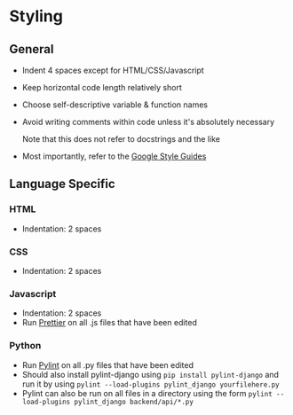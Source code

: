# Styling

## General
* Indent 4 spaces except for HTML/CSS/Javascript
* Keep horizontal code length relatively short
* Choose self-descriptive variable & function names
* Avoid writing comments within code unless it's absolutely necessary

  Note that this does not refer to docstrings and the like
  
* Most importantly, refer to the [Google Style Guides](https://github.com/google/styleguide)

## Language Specific
### HTML
* Indentation: 2 spaces
### CSS
* Indentation: 2 spaces
### Javascript
* Indentation: 2 spaces
* Run [Prettier](https://prettier.io/) on all .js files that have been edited
### Python
* Run [Pylint](https://www.pylint.org/) on all .py files that have been edited
* Should also install pylint-django using `pip install pylint-django` and 
  run it by using `pylint --load-plugins pylint_django yourfilehere.py`
* Pylint can also be run on all files in a directory using the form 
`pylint --load-plugins pylint_django backend/api/*.py`

